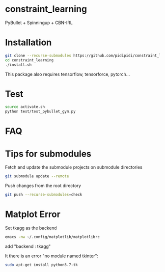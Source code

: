 # constraint_learning
PyBullet + Spinningup + CBN-IRL


# Installation
~~~~bash
git clone --recurse-submodules https://github.com/pidipidi/constraint_learning.git
cd constraint_learning
./install.sh
~~~~
This package also requires tensorflow, tensorforce, pytorch...


# Test
~~~~bash
source activate.sh
python test/test_pybullet_gym.py
~~~~


# FAQ
# Tips for submodules

Fetch and update the submodule projects on submodule directories
~~~~bash
git submodule update --remote
~~~~

Push changes from the root directory
~~~~bash
git push --recurse-submodules=check
~~~~

# Matplot Error
Set tkagg as the backend
~~~~bash
emacs -nw ~/.config/matplotlib/matplotlibrc
~~~~
add "backend : tkagg"

It there is an error "no module named tkinter":
~~~~bash
sudo apt-get install python3.7-tk
~~~~